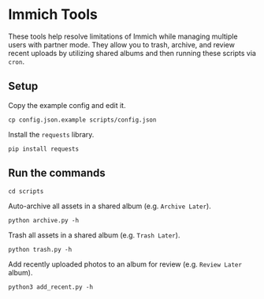 # Immich Tools

These tools help resolve limitations of Immich while managing multiple users with partner mode.  They allow you to trash, archive, and review recent uploads by utilizing shared albums and then running these scripts via `cron`.


## Setup

Copy the example config and edit it.

    cp config.json.example scripts/config.json

Install the `requests` library.

    pip install requests


## Run the commands

    cd scripts

Auto-archive all assets in a shared album (e.g. `Archive Later`).

    python archive.py -h

Trash all assets in a shared album (e.g. `Trash Later`).

    python trash.py -h

Add recently uploaded photos to an album for review (e.g. `Review Later` album).

    python3 add_recent.py -h